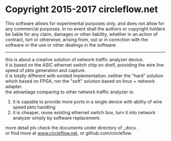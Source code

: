 # Copyright 2015-2017 circleflow.net

This software allows for experimental purposes only, and does not allow for any commercial purposes.
In no event shall the authors or copyright holders be liable for any claim, damages or other liability,
whether in an action of contract, tort or otherwise, arising from, out or in connction with the software
or the use or other dealings in the software.
***

this is about a creative solution of network traffic analyzer device.  
it is based on the ASIC ethernet switch chip on shelf, providing the wire line speed of pkts generation and capture.  
it is totally different with existed implementation: 
neither the "hard" solution which based on FPGA, nor the "soft" solution based on linux + network adapter.  
the advantage comparing to other network traffic analyzer is:  
  1) it is capable to provide more ports in a single device with ability of wire speed pkts handling
  2) it is cheaper, reuse existing ethernet switch box, turn it into network analyzer simply by software replacement.  

more detail pls check the documents under directory of _docs .  
or find more at www.circleflow.net, or github.com/circleflow.  


